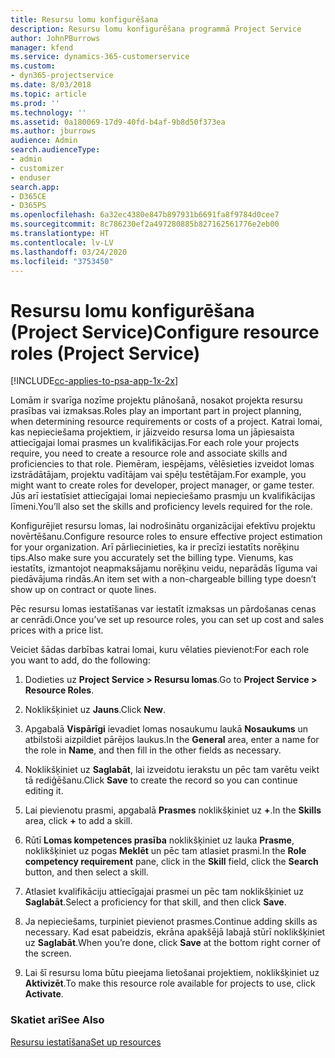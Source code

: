 ```yaml
---
title: Resursu lomu konfigurēšana
description: Resursu lomu konfigurēšana programmā Project Service
author: JohnPBurrows
manager: kfend
ms.service: dynamics-365-customerservice
ms.custom:
- dyn365-projectservice
ms.date: 8/03/2018
ms.topic: article
ms.prod: ''
ms.technology: ''
ms.assetid: 0a180069-17d9-40fd-b4af-9b8d50f373ea
ms.author: jburrows
audience: Admin
search.audienceType:
- admin
- customizer
- enduser
search.app:
- D365CE
- D365PS
ms.openlocfilehash: 6a32ec4380e847b897931b6691fa8f9784d0cee7
ms.sourcegitcommit: 8c786230ef2a497280885b827162561776e2eb00
ms.translationtype: HT
ms.contentlocale: lv-LV
ms.lasthandoff: 03/24/2020
ms.locfileid: "3753450"
---
```

# <a name="configure-resource-roles-project-service"></a><span data-ttu-id="e2bdf-103">Resursu lomu konfigurēšana (Project Service)</span><span class="sxs-lookup"><span data-stu-id="e2bdf-103">Configure resource roles (Project Service)</span></span>

[!INCLUDE[cc-applies-to-psa-app-1x-2x](../includes/cc-applies-to-psa-app-1x-2x.md)]

<span data-ttu-id="e2bdf-104">Lomām ir svarīga nozīme projektu plānošanā, nosakot projekta resursu prasības vai izmaksas.</span><span class="sxs-lookup"><span data-stu-id="e2bdf-104">Roles play an important part in project planning, when determining resource requirements or costs of a project.</span></span> <span data-ttu-id="e2bdf-105">Katrai lomai, kas nepieciešama projektiem, ir jāizveido resursa loma un jāpiesaista attiecīgajai lomai prasmes un kvalifikācijas.</span><span class="sxs-lookup"><span data-stu-id="e2bdf-105">For each role your projects require, you need to create a resource role and associate skills and proficiencies to that role.</span></span> <span data-ttu-id="e2bdf-106">Piemēram, iespējams, vēlēsieties izveidot lomas izstrādātājam, projektu vadītājam vai spēļu testētājam.</span><span class="sxs-lookup"><span data-stu-id="e2bdf-106">For example, you might want to create roles for developer, project manager, or game tester.</span></span> <span data-ttu-id="e2bdf-107">Jūs arī iestatīsiet attiecīgajai lomai nepieciešamo prasmju un kvalifikācijas līmeni.</span><span class="sxs-lookup"><span data-stu-id="e2bdf-107">You’ll also set the skills and proficiency levels required for the role.</span></span>  
  
 <span data-ttu-id="e2bdf-108">Konfigurējiet resursu lomas, lai nodrošinātu organizācijai efektīvu projektu novērtēšanu.</span><span class="sxs-lookup"><span data-stu-id="e2bdf-108">Configure resource roles to ensure effective project estimation for your organization.</span></span>  <span data-ttu-id="e2bdf-109">Arī pārliecinieties, ka ir precīzi iestatīts norēķinu tips.</span><span class="sxs-lookup"><span data-stu-id="e2bdf-109">Also make sure you accurately set the billing type.</span></span> <span data-ttu-id="e2bdf-110">Vienums, kas iestatīts, izmantojot neapmaksājamu norēķinu veidu, neparādās līguma vai piedāvājuma rindās.</span><span class="sxs-lookup"><span data-stu-id="e2bdf-110">An item set with a non-chargeable billing type doesn’t show up on contract or quote lines.</span></span>  
  
 <span data-ttu-id="e2bdf-111">Pēc resursu lomas iestatīšanas var iestatīt izmaksas un pārdošanas cenas ar cenrādi.</span><span class="sxs-lookup"><span data-stu-id="e2bdf-111">Once you’ve set up resource roles, you can set up cost and sales prices with a price list.</span></span>  
  
 <span data-ttu-id="e2bdf-112">Veiciet šādas darbības katrai lomai, kuru vēlaties pievienot:</span><span class="sxs-lookup"><span data-stu-id="e2bdf-112">For each role you want to add, do the following:</span></span>  
  
1.  <span data-ttu-id="e2bdf-113">Dodieties uz **Project Service > Resursu lomas**.</span><span class="sxs-lookup"><span data-stu-id="e2bdf-113">Go to **Project Service > Resource Roles**.</span></span>  
  
2.  <span data-ttu-id="e2bdf-114">Noklikšķiniet uz **Jauns**.</span><span class="sxs-lookup"><span data-stu-id="e2bdf-114">Click **New**.</span></span>  
  
3.  <span data-ttu-id="e2bdf-115">Apgabalā **Vispārīgi** ievadiet lomas nosaukumu laukā **Nosaukums** un atbilstoši aizpildiet pārējos laukus.</span><span class="sxs-lookup"><span data-stu-id="e2bdf-115">In the **General** area, enter a name for the role in **Name**, and then fill in the other fields as necessary.</span></span>  
  
4.  <span data-ttu-id="e2bdf-116">Noklikšķiniet uz **Saglabāt**, lai izveidotu ierakstu un pēc tam varētu veikt tā rediģēšanu.</span><span class="sxs-lookup"><span data-stu-id="e2bdf-116">Click **Save** to create the record so you can continue editing it.</span></span>  
  
5.  <span data-ttu-id="e2bdf-117">Lai pievienotu prasmi, apgabalā **Prasmes** noklikšķiniet uz **+**.</span><span class="sxs-lookup"><span data-stu-id="e2bdf-117">In the **Skills** area, click **+** to add a skill.</span></span>  
  
6.  <span data-ttu-id="e2bdf-118">Rūtī **Lomas kompetences prasība** noklikšķiniet uz lauka **Prasme**, noklikšķiniet uz pogas **Meklēt** un pēc tam atlasiet prasmi.</span><span class="sxs-lookup"><span data-stu-id="e2bdf-118">In the **Role competency requirement** pane, click in the **Skill** field, click the **Search** button, and then select a skill.</span></span>  
  
7.  <span data-ttu-id="e2bdf-119">Atlasiet kvalifikāciju attiecīgajai prasmei un pēc tam noklikšķiniet uz **Saglabāt**.</span><span class="sxs-lookup"><span data-stu-id="e2bdf-119">Select a proficiency for that skill, and then click **Save**.</span></span>  
  
8.  <span data-ttu-id="e2bdf-120">Ja nepieciešams, turpiniet pievienot prasmes.</span><span class="sxs-lookup"><span data-stu-id="e2bdf-120">Continue adding skills as necessary.</span></span> <span data-ttu-id="e2bdf-121">Kad esat pabeidzis, ekrāna apakšējā labajā stūrī noklikšķiniet uz **Saglabāt**.</span><span class="sxs-lookup"><span data-stu-id="e2bdf-121">When you’re done, click **Save** at the bottom right corner of the screen.</span></span>  
  
9. <span data-ttu-id="e2bdf-122">Lai šī resursu loma būtu pieejama lietošanai projektiem, noklikšķiniet uz **Aktivizēt**.</span><span class="sxs-lookup"><span data-stu-id="e2bdf-122">To make this resource role available for projects to use, click **Activate**.</span></span>  
  
### <a name="see-also"></a><span data-ttu-id="e2bdf-123">Skatiet arī</span><span class="sxs-lookup"><span data-stu-id="e2bdf-123">See Also</span></span>  
 [<span data-ttu-id="e2bdf-124">Resursu iestatīšana</span><span class="sxs-lookup"><span data-stu-id="e2bdf-124">Set up resources</span></span>](../project-service/set-up-resources.md)
